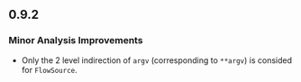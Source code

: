 ## 0.9.2

### Minor Analysis Improvements

* Only the 2 level indirection of `argv` (corresponding to `**argv`) is consided for `FlowSource`.

